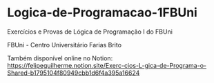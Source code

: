 # Logica-de-Programacao-1FBUni
Exercícios e Provas de Lógica de Programação I do FBUni

FBUni - Centro Universitário Farias Brito

Também disponível online no Notion: https://felipeguilherme.notion.site/Exerc-cios-L-gica-de-Programa-o-Shared-b1795104f80949cbb1d6f4a395a16624
